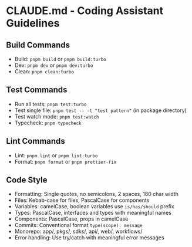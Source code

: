 # CLAUDE.md - Coding Assistant Guidelines

## Build Commands

- Build: `pnpm build` or `pnpm build:turbo`
- Dev: `pnpm dev` or `pnpm dev:turbo`
- Clean: `pnpm clean:turbo`

## Test Commands

- Run all tests: `pnpm test:turbo`
- Test single file: `pnpm test -- -t "test pattern"` (in package directory)
- Test watch mode: `pnpm test:watch`
- Typecheck: `pnpm typecheck`

## Lint Commands

- Lint: `pnpm lint` or `pnpm lint:turbo`
- Format: `pnpm format` or `pnpm prettier-fix`

## Code Style

- Formatting: Single quotes, no semicolons, 2 spaces, 180 char width
- Files: Kebab-case for files, PascalCase for components
- Variables: camelCase, boolean variables use `is/has/should` prefix
- Types: PascalCase, interfaces and types with meaningful names
- Components: PascalCase, props in camelCase
- Commits: Conventional format `type(scope): message`
- Monorepo: app/, pkgs/, sdks/, api/, web/, workflows/
- Error handling: Use try/catch with meaningful error messages
